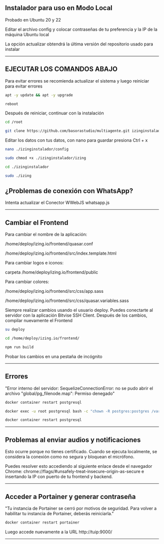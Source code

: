## Instalador para uso en Modo Local

Probado en Ubuntu 20 y 22

Editar el archivo config y colocar contraseñas de tu preferencia y la IP de la máquina Ubuntu local

La opción actualizar obtendrá la última versión del repositorio usado para instalar

---

## EJECUTAR LOS COMANDOS ABAJO ##

Para evitar errores se recomienda actualizar el sistema y luego reiniciar para evitar errores

```bash
apt -y update && apt -y upgrade
```
```bash
reboot
```

Después de reiniciar, continuar con la instalación

```bash
cd /root
```
```bash
git clone https://github.com/basorastudio/multiagente.git izinginstalador
```

Editar los datos con tus datos, con nano para guardar presiona Ctrl + x
```bash
nano ./izinginstalador/config
```
```bash
sudo chmod +x ./izinginstalador/izing
```
```bash
cd ./izinginstalador
```
```bash
sudo ./izing
```

## ¿Problemas de conexión con WhatsApp? ##

Intenta actualizar el Conector WWebJS whatsapp.js

---

## Cambiar el Frontend

Para cambiar el nombre de la aplicación:

/home/deploy/izing.io/frontend/quasar.conf

/home/deploy/izing.io/frontend/src/index.template.html

Para cambiar logos e iconos:

carpeta /home/deploy/izing.io/frontend/public

Para cambiar colores:

/home/deploy/izing.io/frontend/src/css/app.sass

/home/deploy/izing.io/frontend/src/css/quasar.variables.sass

Siempre realizar cambios usando el usuario deploy. Puedes conectarte al servidor con la aplicación Bitvise SSH Client. Después de los cambios, compilar nuevamente el Frontend

```bash
su deploy
```
```bash
cd /home/deploy/izing.io/frontend/
```
```bash
npm run build
```

Probar los cambios en una pestaña de incógnito

---

## Errores

"Error interno del servidor: SequelizeConnectionError: no se pudo abrir el archivo \"global/pg_filenode.map\": Permiso denegado"

```bash
docker container restart postgresql
```
```bash
docker exec -u root postgresql bash -c "chown -R postgres:postgres /var/lib/postgresql/data"
```
```bash
docker container restart postgresql
```

---

## Problemas al enviar audios y notificaciones

Esto ocurre porque no tienes certificado. Cuando se ejecuta localmente, se considera la conexión como no segura y bloquean el micrófono.

Puedes resolver esto accediendo al siguiente enlace desde el navegador Chrome: chrome://flags/#unsafely-treat-insecure-origin-as-secure e insertando la IP con puerto de tu frontend y backend.

---

## Acceder a Portainer y generar contraseña

"Tu instancia de Portainer se cerró por motivos de seguridad. Para volver a habilitar tu instancia de Portainer, deberás reiniciarla."

```bash
docker container restart portainer
```

Luego accede nuevamente a la URL http://tuip:9000/

---
